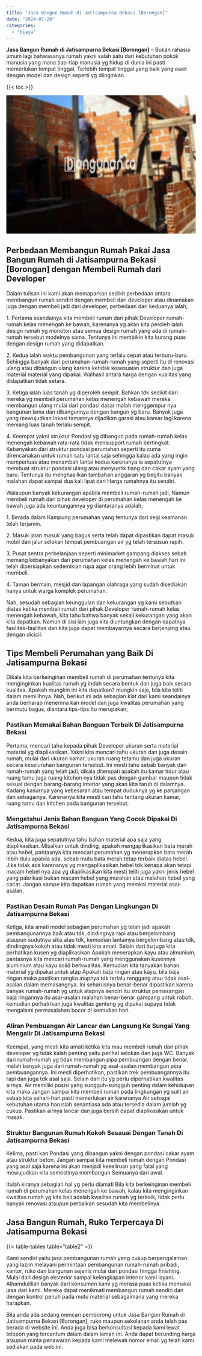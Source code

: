 ```yaml
---
title: "Jasa Bangun Rumah di Jatisampurna Bekasi [Borongan]"
date: "2024-07-28"
categories: 
  - "biaya"
---
```


**Jasa Bangun Rumah di Jatisampurna Bekasi \[Borongan\]** – Bukan rahasia umum lagi bahwasanya rumah yakni salah satu dari kebutuhan pokok manusia yang mana tiap-tiap manusia yg hidup di dunia ini pasti memerlukan tempat tinggal. Terlebih tempat tinggal yang baik yang awet dengan model dan design seperti yg diinginkan.

{{< toc >}}

![Jasa Bangun Rumah di Jatisampurna Bekasi [Borongan]](/images/borong-bangunan-24.png)

## Perbedaan Membangun Rumah Pakai Jasa Bangun Rumah di Jatisampurna Bekasi \[Borongan\] dengan Membeli Rumah dari Developer

Dalam tulisan ini kami akan memaparkan sedikit perbedaan antara membangun rumah sendiri dengan membeli dari developer atau dinamakan juga dengan membeli jadi dari developer, perbedaan dari keduanya ialah;

1\. Pertama seandainya kita membeli rumah dari pihak Developer rumah-rumah kelas menengah ke bawah, karenanya yg akan kita peroleh ialah design rumah yg monoton atau semua design rumah yang ada di rumah-rumah tersebut modelnya sama. Tentunya ini membikin kita kurang puas dengan design rumah yang didapatkan.

2\. Kedua ialah waktu pembangunan yang terlalu cepat atau terburu-buru. Sehingga banyak dari perumahan-rumah-rumah yang seperti itu di renovasi ulang atau dibangun ulang karena ketidak kesesuaian struktur dan juga material material yang dipakai. Walhasil antara harga dengan kualitas yang didapatkan tidak setara.

3\. Ketiga ialah luas tanah yg diperoleh sempit. Bahkan tdk sedikit dari mereka yg membeli perumahan kelas menengah kebawah mereka membangun ulang mulai dari pondasi dasar malah menggempur nya bangunan lama dan dibangunnya dengan bangun yg baru. Banyak juga yang mewujudkan lokasi tamannya dijadikan garasi atau kamar lagi karena memang luas tanah terlalu sempit.

4\. Keempat yakni struktur Pondasi yg dibangun pada rumah-rumah kelas menengah kebawah rata-rata tidak mensupport rumah bertingkat. Kebanyakan dari struktur pondasi perumahan seperti itu cuma direncanakan untuk rumah satu lantai saja sehingga kalau ada yang ingin memperluas atau menambah lantai kedua karenanya ia sepatutnya membuat struktur pondasi ulang atau menyuntik tiang dan cakar ayam yang baru. Tentunya itu menghasilkan tambahan anggaran yg begitu banyak malahan dapat sampai dua kali lipat dari Harga rumahnya itu sendiri.

Walaupun banyak kekurangan apabila membeli rumah-rumah jadi, Namun membeli rumah dari pihak developer di perumahan kelas menengah ke bawah juga ada keuntungannya yg diantaranya adalah;

1\. Berada dalam Kampung perumahan yang tentunya dari segi keamanan telah terjamin.

2\. Masuk jalan masuk yang bagus serta telah dapat dipastikan dapat masuk mobil dan jalur selokan tempat pembuangan air yg telah tersusun rapih.

3\. Pusat sentra perbelanjaan seperti minimarket gampang diakses sebab memang kebanyakan dari perumahan kelas menengah ke bawah hari ini telah dipersiapkan sedemikian rupa agar orang lebih berminat untuk membeli.

4\. Taman bermain, mesjid dan lapangan olahraga yang sudah disediakan hanya untuk warga komplek perumahan.

Nah, sesudah sebagian keunggulan dan kekurangan yg kami sebutkan diatas ketika membeli rumah dari pihak Developer rumah-rumah kelas menengah kebawah, kita tahu bahwa banyak sekali kekurangan yang akan kita dapatkan. Namun di sisi lain juga kita diuntungkan dengan dapatnya fasilitas-fasilitas dan kita juga dapat membayarnya secara berjenjang atau dengan dicicil.

## Tips Membeli Perumahan yang Baik Di Jatisampurna Bekasi

Dikala kita berkeinginan membeli rumah di perumahan tentunya kita menginginkan kualitas rumah yg indah secara bentuk dan juga baik secara kualitas. Apakah mungkin ini kita dapatkan? mungkin saja, bila kita teliti dalam memilihnya. Nah, berikut ini ada sebagian kiat dari kami seandainya anda berharap menerima kan model dan juga kwalitas perumahan yang bermutu bagus, diantara tips-tips Itu merupakan;

### Pastikan Memakai Bahan Banguan Terbaik Di Jatisampurna Bekasi

Pertama, mencari tahu kepada pihak Developer ukuran serta material material yg diaplikasikan. Yakni kita mencari tahu ukuran dan juga desain rumah, mulai dari ukuran kamar, ukuran ruang tetamu dan juga ukuran secara keseluruhan bangunan tersebut. Ini mesti tahu sebab banyak dari rumah-rumah yang telah jadi, dikala ditempati apakah itu kamar tidur atau ruang tamu juga ruang kitchen nya tidak pas dengan gambar maupun tidak sesuai dengan barang-barang interior yang akan kita taruh di dalamnya. Kadang kasurnya yang kebesaran atau tempat duduknya yg ke panjangan dan sebagainya. Karenanya kita mesti cari tahu tentang ukuran kamar, ruang tamu dan kitchen pada bangunan tersebut.

### Mengetahui Jenis Bahan Banguan Yang Cocok Dipakai Di Jatisampurna Bekasi

Kedua, kita juga sepatutnya tahu bahan material apa saja yang diaplikasikan. Misalkan untuk dinding, apakah mengaplikasikan bata merah atau hebel, pantasnya kita mencari perumahan yg menerapkan bata merah lebih dulu apabila ada, sebab mutu bata merah tetap terbaik diatas hebel. Jika tidak ada karenanya yg mengaplikasikan hebel tdk kenapa akan tetapi macam hebel nya apa yg diaplikasikan kita mesti teliti juga yakni jenis hebel yang pabrikasi bukan macam hebel yang murahan atau malahan hebel yang cacat. Jangan sampe kita dapatkan rumah yang memkai material asal-asalan.

### Pastikan Desain Rumah Pas Dengan Lingkungan Di Jatisampurna Bekasi

Ketiga, kita amati model sebagian perumahan yg telah jadi apakah pembangunannya baik atau tdk, dindingnya rapi atau bergelombang ataupun sudutnya siku atau tdk, kemudian lantainya bergelombang atau tdk, dindingnya kokoh atau tidak mesti kita amati. Selain dari itu juga kita perhatikan kusen yg diaplikasikan Apakah menerapkan kayu atau almunium, pantasnya kita mencari rumah-rumah yang menggunakan kusennya aluminium atau kayu solid berkwalitas. Kemudian kita tanyakan bahan material yg dipakai untuk atap Apakah baja ringan atau kayu, bila baja ringan maka pastikan rangka atapnya tdk terlalu renggang atau tidak asal-asalan dalam memasangnya. Ini seharusnya benar-benar dipastikan karena banyak rumah-rumah yg untuk atapnya sendiri itu struktur pemasangan baja ringannya itu asal-asalan malahan benar-benar gampang untuk roboh, kemudian perhatrikan juga kwalitas genteng yg dipakai supaya tidak mengalami permasalahan bocor di kemudian hari.

### Aliran Pembuangan Air Lancar dan Langsung Ke Sungai Yang Mengalir Di Jatisampurna Bekasi

Keempat, yang mesti kita amati ketika kita mau membeli rumah dari pihak developer yg tidak kalah penting yaitu perihal selokan dan juga WC. Banyak dari rumah-rumah yg tidak membangun pipa pembuangan dengan benar, malah banyak juga dari rumah-rumah yg asal-asalan membangun pipa pembuangannya. Ini mesti diperhatikan, pastikan trek pembuangannya itu rapi dan juga tdk asal saja. Selain dari itu yg perlu diperhatikan kwalitas airnya. Air memiliki posisi yang sungguh-sungguh penting dalam kehidupan kita maka Jangan sampai kita membeli rumah pada lingkungan yg sulit air sebab kita sehari-hari pasti memerlukan air karenanya Air sebagai kebutuhan utama haruslah senantiasa ada atau tersedia dalam jumlah yg cukup. Pastikan airnya lancar dan juga bersih dapat diaplikasikan untuk masak.

### Struktur Bangunan Rumah Kokoh Sesauai Dengan Tanah Di Jatisampurna Bekasi

Kelima, pasti kan Pondasi yang dibangun yakni dengan pondasi cakar ayam atau struktur beton. Jangan sampai kita membeli rumah dengan Pondasi yang asal saja karena ini akan menjadi kekeliruan yang fatal yang mewujudkan kita semestinya membangun Semuanya dari awal.

Itulah kiranya sebagian hal yg perlu diamati Bila kita berkeinginan membeli rumah di perumahan kelas menengah ke bawah, kalau kita menginginkan kwalitas rumah yg kita beli adalah kwalitas rumah yg terbaik, tidak perlu banyak renovasi ataupun perbaikan sesudah kita membelinya.

## Jasa Bangun Rumah, Ruko Terpercaya Di Jatisampurna Bekasi

{{< table-tables table="table2" >}}

Kami sendiri yaitu jasa pembangunan rumah yang cukup berpengalaman yang lazim melayani permintaan pembangunan rumah-rumah pribadi, kantor, ruko dan bangunan sejenis mulai dari pondasi hingga finishing. Mulai dari design eksterior sampai kelengkapan interior kami layani. Alhamdulillah banyak dari konsumen kami yg merasa puas ketika memakai jasa dari kami. Mereka dapat menikmati membangun rumah sendiri dan dengan kontrol penuh pada mutu material sebagaimana yang mereka harapkan.

Bila anda ada sedang mencari pemborong untuk Jasa Bangun Rumah di Jatisampurna Bekasi \[Borongan\], ruko maupun sekolahan anda telah pas berada di website ini. Anda juga bisa berkonsultasi kepada kami lewat telepon yang tercantum dalam dalam laman ini. Anda dapat berunding harga ataupun minta penawaran kepada kami melewati nomor email yg telah kami sediakan pada web ini.
